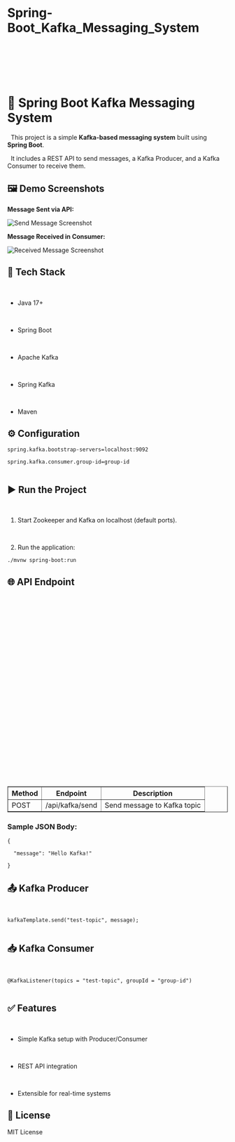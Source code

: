 # Spring-Boot\_Kafka\_Messaging\_System



<!DOCTYPE html>

<html lang="en">

<head>

&nbsp; <meta charset="UTF-8">

&nbsp; <title>Spring Boot Kafka Messaging System</title>

&nbsp; <style>

&nbsp;   body {

&nbsp;     font-family: Arial, sans-serif;

&nbsp;     line-height: 1.6;

&nbsp;     margin: 40px;

&nbsp;   }

&nbsp;   code, pre {

&nbsp;     background: #f4f4f4;

&nbsp;     padding: 10px;

&nbsp;     display: block;

&nbsp;     border-radius: 5px;

&nbsp;     overflow-x: auto;

&nbsp;   }

&nbsp;   img {

&nbsp;     max-width: 100%;

&nbsp;     border: 1px solid #ccc;

&nbsp;     border-radius: 4px;

&nbsp;   }

&nbsp;   h1, h2 {

&nbsp;     color: #2c3e50;

&nbsp;   }

&nbsp; </style>

</head>

<body>



<h1>📨 Spring Boot Kafka Messaging System</h1>



<p>

&nbsp; This project is a simple <strong>Kafka-based messaging system</strong> built using <strong>Spring Boot</strong>.

&nbsp; It includes a REST API to send messages, a Kafka Producer, and a Kafka Consumer to receive them.

</p>



<h2>🖼️ Demo Screenshots</h2>



<p><strong>Message Sent via API:</strong></p>

<img src="images/send-message.png" alt="Send Message Screenshot" />



<p><strong>Message Received in Consumer:</strong></p>

<img src="images/received-message.png" alt="Received Message Screenshot" />



<h2>🧱 Tech Stack</h2>

<ul>

&nbsp; <li>Java 17+</li>

&nbsp; <li>Spring Boot</li>

&nbsp; <li>Apache Kafka</li>

&nbsp; <li>Spring Kafka</li>

&nbsp; <li>Maven</li>

</ul>



<h2>⚙️ Configuration</h2>

<pre><code>spring.kafka.bootstrap-servers=localhost:9092

spring.kafka.consumer.group-id=group-id

</code></pre>



<h2>▶️ Run the Project</h2>

<ol>

&nbsp; <li>Start Zookeeper and Kafka on localhost (default ports).</li>

&nbsp; <li>Run the application:</li>

</ol>

<pre><code>./mvnw spring-boot:run</code></pre>



<h2>🌐 API Endpoint</h2>

<table border="1" cellpadding="8">

&nbsp; <thead>

&nbsp;   <tr>

&nbsp;     <th>Method</th>

&nbsp;     <th>Endpoint</th>

&nbsp;     <th>Description</th>

&nbsp;   </tr>

&nbsp; </thead>

&nbsp; <tbody>

&nbsp;   <tr>

&nbsp;     <td>POST</td>

&nbsp;     <td>/api/kafka/send</td>

&nbsp;     <td>Send message to Kafka topic</td>

&nbsp;   </tr>

&nbsp; </tbody>

</table>



<h3>Sample JSON Body:</h3>

<pre><code>{

&nbsp; "message": "Hello Kafka!"

}</code></pre>



<h2>📤 Kafka Producer</h2>

<pre><code>

kafkaTemplate.send("test-topic", message);

</code></pre>



<h2>📥 Kafka Consumer</h2>

<pre><code>

@KafkaListener(topics = "test-topic", groupId = "group-id")

</code></pre>



<h2>✅ Features</h2>

<ul>

&nbsp; <li>Simple Kafka setup with Producer/Consumer</li>

&nbsp; <li>REST API integration</li>

&nbsp; <li>Extensible for real-time systems</li>

</ul>



<h2>📜 License</h2>

<p>MIT License</p>



</body>

</html>




